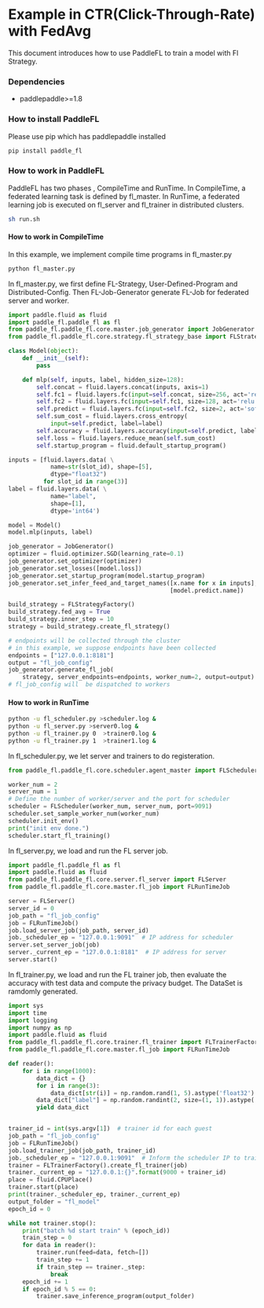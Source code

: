 # Example in CTR(Click-Through-Rate) with FedAvg

This document introduces how to use PaddleFL to train a model with Fl Strategy.

### Dependencies

- paddlepaddle>=1.8

### How to install PaddleFL

Please use pip which has paddlepaddle installed

```sh
pip install paddle_fl
```

### How to work in PaddleFL

PaddleFL has two phases , CompileTime and RunTime. In CompileTime, a federated learning task is defined by fl_master. In RunTime, a federated learning job is executed on fl_server and fl_trainer in distributed clusters.

```sh
sh run.sh
```

#### How to work in CompileTime

In this example, we implement compile time programs in fl_master.py

```sh
python fl_master.py
```

In fl_master.py, we first define FL-Strategy, User-Defined-Program and Distributed-Config. Then FL-Job-Generator generate FL-Job for federated server and worker.

```python
import paddle.fluid as fluid
import paddle_fl.paddle_fl as fl
from paddle_fl.paddle_fl.core.master.job_generator import JobGenerator
from paddle_fl.paddle_fl.core.strategy.fl_strategy_base import FLStrategyFactory

class Model(object):
    def __init__(self):
        pass

    def mlp(self, inputs, label, hidden_size=128):
        self.concat = fluid.layers.concat(inputs, axis=1)
        self.fc1 = fluid.layers.fc(input=self.concat, size=256, act='relu')
        self.fc2 = fluid.layers.fc(input=self.fc1, size=128, act='relu')
        self.predict = fluid.layers.fc(input=self.fc2, size=2, act='softmax')
        self.sum_cost = fluid.layers.cross_entropy(
            input=self.predict, label=label)
        self.accuracy = fluid.layers.accuracy(input=self.predict, label=label)
        self.loss = fluid.layers.reduce_mean(self.sum_cost)
        self.startup_program = fluid.default_startup_program()

inputs = [fluid.layers.data( \
            name=str(slot_id), shape=[5],
            dtype="float32")
          for slot_id in range(3)]
label = fluid.layers.data( \
            name="label",
            shape=[1],
            dtype='int64')

model = Model()
model.mlp(inputs, label)

job_generator = JobGenerator()
optimizer = fluid.optimizer.SGD(learning_rate=0.1)
job_generator.set_optimizer(optimizer)
job_generator.set_losses([model.loss])
job_generator.set_startup_program(model.startup_program)
job_generator.set_infer_feed_and_target_names([x.name for x in inputs],
                                              [model.predict.name])

build_strategy = FLStrategyFactory()
build_strategy.fed_avg = True
build_strategy.inner_step = 10
strategy = build_strategy.create_fl_strategy()

# endpoints will be collected through the cluster
# in this example, we suppose endpoints have been collected
endpoints = ["127.0.0.1:8181"]
output = "fl_job_config"
job_generator.generate_fl_job(
    strategy, server_endpoints=endpoints, worker_num=2, output=output)
# fl_job_config will  be dispatched to workers
```

#### How to work in RunTime

```sh
python -u fl_scheduler.py >scheduler.log &
python -u fl_server.py >server0.log &
python -u fl_trainer.py 0  >trainer0.log &
python -u fl_trainer.py 1  >trainer1.log &
```
In fl_scheduler.py, we let server and trainers to do registeration.

```python
from paddle_fl.paddle_fl.core.scheduler.agent_master import FLScheduler

worker_num = 2
server_num = 1
# Define the number of worker/server and the port for scheduler
scheduler = FLScheduler(worker_num, server_num, port=9091)
scheduler.set_sample_worker_num(worker_num)
scheduler.init_env()
print("init env done.")
scheduler.start_fl_training()
```
In fl_server.py, we load and run the FL server job.  

```python
import paddle_fl.paddle_fl as fl
import paddle.fluid as fluid
from paddle_fl.paddle_fl.core.server.fl_server import FLServer
from paddle_fl.paddle_fl.core.master.fl_job import FLRunTimeJob

server = FLServer()
server_id = 0
job_path = "fl_job_config"
job = FLRunTimeJob()
job.load_server_job(job_path, server_id)
job._scheduler_ep = "127.0.0.1:9091"  # IP address for scheduler
server.set_server_job(job)
server._current_ep = "127.0.0.1:8181"  # IP address for server
server.start()
```

In fl_trainer.py, we load and run the FL trainer job, then evaluate the accuracy with test data and compute the privacy budget. The DataSet is ramdomly generated. 

```python
import sys
import time
import logging
import numpy as np
import paddle.fluid as fluid
from paddle_fl.paddle_fl.core.trainer.fl_trainer import FLTrainerFactory
from paddle_fl.paddle_fl.core.master.fl_job import FLRunTimeJob

def reader():
    for i in range(1000):
        data_dict = {}
        for i in range(3):
            data_dict[str(i)] = np.random.rand(1, 5).astype('float32')
        data_dict["label"] = np.random.randint(2, size=(1, 1)).astype('int64')
        yield data_dict


trainer_id = int(sys.argv[1])  # trainer id for each guest
job_path = "fl_job_config"
job = FLRunTimeJob()
job.load_trainer_job(job_path, trainer_id)
job._scheduler_ep = "127.0.0.1:9091"  # Inform the scheduler IP to trainer
trainer = FLTrainerFactory().create_fl_trainer(job)
trainer._current_ep = "127.0.0.1:{}".format(9000 + trainer_id)
place = fluid.CPUPlace()
trainer.start(place)
print(trainer._scheduler_ep, trainer._current_ep)
output_folder = "fl_model"
epoch_id = 0

while not trainer.stop():
    print("batch %d start train" % (epoch_id))
    train_step = 0
    for data in reader():
        trainer.run(feed=data, fetch=[])
        train_step += 1
        if train_step == trainer._step:
            break
    epoch_id += 1
    if epoch_id % 5 == 0:
        trainer.save_inference_program(output_folder)
```
